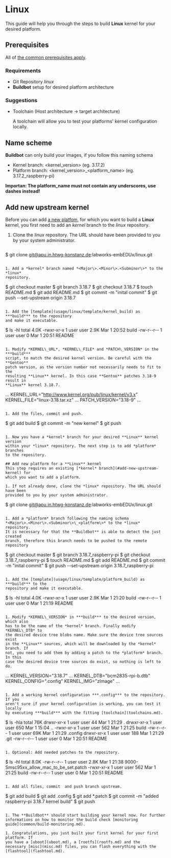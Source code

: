 # Linux
This guide will help you through the steps to build **Linux** kernel for
your desired platform.

## Prerequisites
All of [the common prerequisites apply](usage.md#Prerequisites).

### Requirements
* Git Repository *linux*
* **Buildbot** setup for desired platform architecture

### Suggestions
* Toolchain (Host architecture -> target architecture)

    A toolchain will allow you to test your platforms' kernel configuration
    locally.

## Name scheme
**Buildbot** can only build your images, if you follow this naming schema

* Kernel branch: <kernel\_version\> (eg. 3.17.2)
* Platform branch: <kernel\_version\>\_<platform\_name\> (eg. 3.17.2_raspberry-pi)

**Importan: The platform\_name must not contain any underscores, use dashes
instead!**

## Add new upstream kernel
Before you can add [a new platfom](#add-new-platform-for-a-linux-kernel), for
which you want to build a **Linux** kernel, you first need to add an *kernel*
branch to the *linux* repository.

1. Clone the *linux* repository. The URL should have been provided to you by
   your system administrator.
   ```
$ git clone git@apu.in.htwg-konstanz.de:labworks-embEDUx/linux.git 
   ```

1. Add a *kernel* branch named *<Major\>.<Minor\>.<Subminor\>* to the *linux*
   repository. 
   ```
$ git checkout master
$ git branch 3.18.7
$ git checkout 3.18.7
$ touch README.md
$ git add README.md
$ git commit -m "inital commit"
$ git push --set-upstream origin 3.18.7
   ```

1. Add the [template](usage/linux/template/kernel_build) as ***build*** to the repository
   and make it executable.
   ```
$ ls -hl
total 4.0K
-rwxr-xr-x 1 user user 2.9K Mar  1 20:52 build
-rw-r--r-- 1 user user    0 Mar  1 20:51 README
   ```

1. Modify *KERNEL\_URL*, *KERNEL\_FILE* and *PATCH\_VERSION* in the ***build***
   script, to match the desired kernel version. Be careful with the **Gentoo**
   patch version, as the version number not necessarily needs to fit to the
   resulting **Linux** kernel. In this case **Gentoo** patches 3.18-9 result in
   **Linux** kernel 3.18.7.
   ```
...
KERNEL_URL="http://www.kernel.org/pub/linux/kernel/v3.x"
KERNEL_FILE="linux-3.18.tar.xz"
...
PATCH_VERSION="3.18-9"
...
   ```

1. Add the files, commit and push. 
   ```
$ git add build
$ git commit -m "new kernel"
$ git push 
   ```

1. Now you have a *kernel* branch for your desired **Linux** kernel version
   within your *linux* repository. The next step is to add *platform* branches
   to the repository.

## Add new platform for a **Linux** kernel
This step requires an existing [*kernel* branch](#add-new-upstream-kernel) for
which you want to add a platform.

1. If not already done, clone the *linux* repository. The URL should have been
   provided to you by your system administrator. 
   ```
$ git clone git@apu.in.htwg-konstanz.de:labworks-embEDUx/linux.git
   ```

1. Add a *platform* branch following the naming schema
   *<Major\>.<Minor\>.<Subminor\>\_<platform\>* to the *linux* repository.
   It is necessary for that the **Buildbot** is able to detect the just created
   branch, therefore this branch needs to be pushed to the remote repository
   ```
$ git checkout master
$ git branch 3.18.7_raspberry-pi
$ git checkout 3.18.7_raspberry-pi
$ touch README.md
$ git add README.md
$ git commit -m "inital commit"
$ git push --set-upstream origin 3.18.7_raspberry-pi
   ```

1. Add the [template](usage/linux/template/platform_build) as ***build*** to the
   repository and make it executable. 
   ```
$ ls -hl
total 4.0K
-rwxr-xr-x 1 user user 2.9K Mar  1 21:20 build
-rw-r--r-- 1 user user    0 Mar  1 21:19 README
   ```

1. Modify *KERNEL\_VERSION* in ***build*** to the desired version, which also
   has to be the name of the *kernel* branch. Finally modify *KERNEL\_DTB* to
   the desired device tree blobs name. Make sure the device tree sources exist
   in the **Linux** sources, which will be downloaded by the *kernel* branch. If
   not, you need to add them by adding a patch to the *platform* branch. In this
   case the desired device tree sources do exist, so nothing is left to do.
   ```
...
KERNEL_VERSION="3.18.7"
...
KERNEL_DTB="bcm2835-rpi-b.dtb"
KERNEL_CONFIG=".config"
KERNEL_IMG="zImage"
...
   ```

1. Add a working kernel configuration ***.config*** to the repository. If you
   aren't sure if your kernel configuration is working, you can test it locally
   by executing ***build*** with the fitting [toolchain](toolchains.md).
   ```
$ ls -hla
total 76K
drwxr-xr-x 1 user user  44 Mar  1 21:29 .
drwxr-xr-x 1 user user 650 Mar  1 15:04 ..
-rwxr-xr-x 1 user user 562 Mar  1 21:25 build
-rw-r--r-- 1 user user 69K Mar  1 21:29 .config
drwxr-xr-x 1 user user 188 Mar  1 21:29 .git
-rw-r--r-- 1 user user   0 Mar  1 20:51 README 
   ```

1. Optional: Add needed patches to the repository.
   ```
$ ls -hl
total 8.0K
-rw-r--r-- 1 user user 2.8K Mar  1 21:38 9000-Smsc95xx_allow_mac_to_be_set.patch
-rwxr-xr-x 1 user user  562 Mar  1 21:25 build
-rw-r--r-- 1 user user    0 Mar  1 20:51 README
   ```

1. Add all files, commit  and push branch upstream.
   ```
$ git add build
$ git add .config
$ git add *.patch
$ git commit -m "added raspberry-pi 3.18.7 kernel build"
$ git push
   ```

1. The **Buildbot** should start building your kernel now. For further
   informations on how to monitor the build check [monitoring
   guide](common/build-monitoring.md).

1. Congratulations, you just built your first kernel for your first platform. If
   you have a [uboot](uboot.md), a [rootfs](rootfs.md) and the
   necessary [misc](misc.md) files, you can flash everything with the
   [flashtool](flashtool.md).

